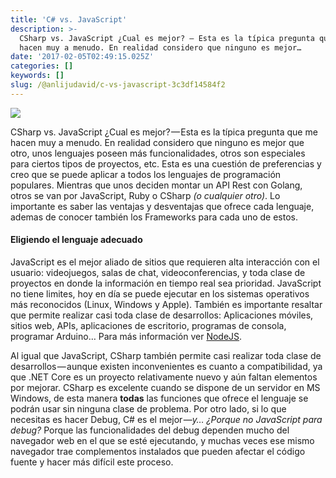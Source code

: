 ```yaml
---
title: 'C# vs. JavaScript'
description: >-
  CSharp vs. JavaScript ¿Cual es mejor? — Esta es la típica pregunta que me
  hacen muy a menudo. En realidad considero que ninguno es mejor…
date: '2017-02-05T02:49:15.025Z'
categories: []
keywords: []
slug: /@anlijudavid/c-vs-javascript-3c3df14584f2
---
```


![](https://cdn-images-1.medium.com/max/1200/1*NOzFjiO4G5u_3u_3jw-mRA.jpeg)

CSharp vs. JavaScript ¿Cual es mejor? — Esta es la típica pregunta que me hacen muy a menudo. En realidad considero que ninguno es mejor que otro, unos lenguajes poseen más funcionalidades, otros son especiales para ciertos tipos de proyectos, etc. Esta es una cuestión de preferencias y creo que se puede aplicar a todos los lenguajes de programación populares. Mientras que unos deciden montar un API Rest con Golang, otros se van por JavaScript, Ruby o CSharp _(o cualquier otro)_. Lo importante es saber las ventajas y desventajas que ofrece cada lenguaje, ademas de conocer también los Frameworks para cada uno de estos.

#### Eligiendo el lenguaje adecuado

JavaScript es el mejor aliado de sitios que requieren alta interacción con el usuario: videojuegos, salas de chat, videoconferencias, y toda clase de proyectos en donde la información en tiempo real sea prioridad. JavaScript no tiene limites, hoy en día se puede ejecutar en los sistemas operativos más reconocidos (Linux, Windows y Apple). También es importante resaltar que permite realizar casi toda clase de desarrollos: Aplicaciones móviles, sitios web, APIs, aplicaciones de escritorio, programas de consola, programar Arduino… Para más información ver [NodeJS](https://nodejs.org/es).

Al igual que JavaScript, CSharp también permite casi realizar toda clase de desarrollos — aunque existen inconvenientes es cuanto a compatibilidad, ya que .NET Core es un proyecto relativamente nuevo y aún faltan elementos por mejorar. CSharp es excelente cuando se dispone de un servidor en MS Windows, de esta manera **todas** las funciones que ofrece el lenguaje se podrán usar sin ninguna clase de problema. Por otro lado, si lo que necesitas es hacer Debug, C# es el mejor —_y… ¿Porque no JavaScript para debug?_ Porque las funcionalidades del debug dependen mucho del navegador web en el que se esté ejecutando, y muchas veces ese mismo navegador trae complementos instalados que pueden afectar el código fuente y hacer más difícil este proceso.